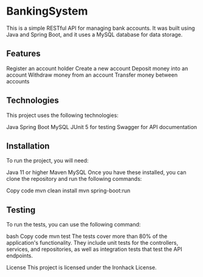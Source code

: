 ﻿# BankingSystem
This is a simple RESTful API for managing bank accounts. It was built using Java and Spring Boot, and it uses a MySQL database for data storage.

## Features
Register an account holder
Create a new account
Deposit money into an account
Withdraw money from an account
Transfer money between accounts

## Technologies

This project uses the following technologies:

Java
Spring Boot
MySQL
JUnit 5 for testing
Swagger for API documentation
## Installation
To run the project, you will need:

Java 11 or higher
Maven
MySQL
Once you have these installed, you can clone the repository and run the following commands:

Copy code
mvn clean install
mvn spring-boot:run




## Testing
To run the tests, you can use the following command:

bash
Copy code
mvn test
The tests cover more than 80% of the application's functionality. They include unit tests for the controllers, services, and repositories, as well as integration tests that test the API endpoints.

License
This project is licensed under the Ironhack License.
